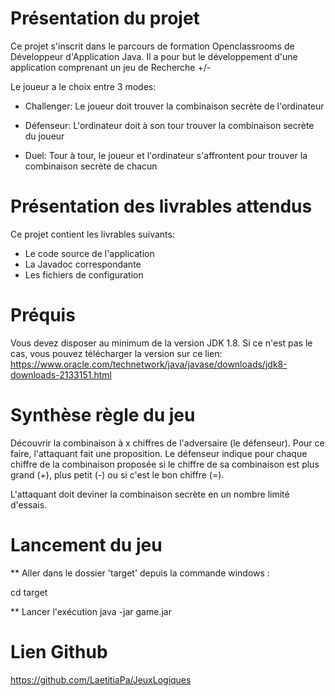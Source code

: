 # Présentation du projet  


Ce projet s'inscrit dans le parcours de formation Openclassrooms de Développeur d'Application Java.
Il a pour but le développement d'une application comprenant un jeu de Recherche +/-


Le joueur a le choix entre 3 modes:

- Challenger: Le joueur doit trouver la combinaison secrète de l'ordinateur

- Défenseur: L'ordinateur doit à son tour trouver la combinaison secrète du joueur

- Duel: Tour à tour, le joueur et l'ordinateur s'affrontent pour trouver la combinaison secrète de chacun


# Présentation des livrables attendus

Ce projet contient les livrables suivants:

- Le code source de l'application
- La Javadoc correspondante
- Les fichiers de configuration


# Préquis

Vous devez disposer au minimum de la version JDK 1.8.
Si ce n'est pas le cas, vous pouvez télécharger la version sur ce lien: https://www.oracle.com/technetwork/java/javase/downloads/jdk8-downloads-2133151.html



# Synthèse règle du jeu

Découvrir la combinaison à x chiffres de l'adversaire (le défenseur). Pour ce faire, l'attaquant fait une proposition. 
Le défenseur indique pour chaque chiffre de la combinaison proposée si le chiffre de sa combinaison est plus grand (+), plus petit (-) ou si c'est le bon chiffre (=).

L'attaquant doit deviner la combinaison secrète en un nombre limité d'essais.

# Lancement du jeu

** Aller dans le dossier 'target' depuis la commande windows :

cd  target

** Lancer l'exécution 
java -jar  game.jar


# Lien Github

https://github.com/LaetitiaPa/JeuxLogiques
